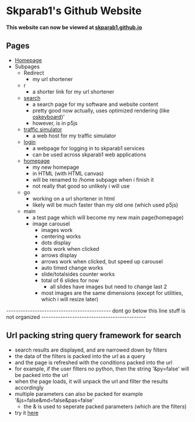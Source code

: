 # Skparab1's Github Website
**This website can now be viewed at [skparab1.github.io](https://skparab1.github.io)**

## Pages
- [Homepage](https://skparab1.github.io)
- Subpages
  - Redirect
    - my url shortener
  - r
    - a shorter link for my url shortener
  - [search](https://skparab1.github.io/search)
    - a search page for my software and website content
    - pretty good now actually, uses optimized rendering (like [oskeyboard](https://skparab1.github.io/r/key))'
    - however, is in p5js
  - [traffic simulator](https://skparab1.github.io/traffic_simulator)
    - a web host for my traffic simulator
  - [login](https://skparab1.github.io/login)
    - a webpage for logging in to skparab1 services
    - can be used across skparab1 web applications
  - [homepage](https://skparab1.github.io/homepage)
    - my new homepage
    - in HTML (with HTML canvas)
    - will be renamed to /home subpage when i finish it
    - not really that good so unlikely i will use
  - go
    - working on a url shortener in html
    - likely will be much faster than my old one (which used p5js)  
  - main
    - a test page which will become my new main page(homepage)
    - image carousel
      - images work
      - centering works
      - dots display
      - dots work when clicked
      - arrows display
      - arrows work when clicked, but speed up carousel
      - auto timed change works
      - slide/totalsides counter works
      - total of 6 slides for now
        - all slides have images but need to change last 2
      - most images are the same dimensions (except for utilities, which i will resize later)
    
 
-------------------------------------------- dont go below this line stuff is not organized --------------------------------------------

## Url packing string query framework for search
- search results are displayed, and are narrowed down by filters
- the data of the filters is packed into the url as a query
- and the page is refreshed with the conditions packed into the url
- for example, if the user filters no python, then the string '&py=false' will be packed into the url
- when the page loads, it will unpack the url and filter the results accordingly
- multiple parameters can also be packed for example '&js=false&md=false&pas=false'
  - the & is used to seperate packed parameters (which are the filters)
- try it [here](https://skparab1.github.io/search)

